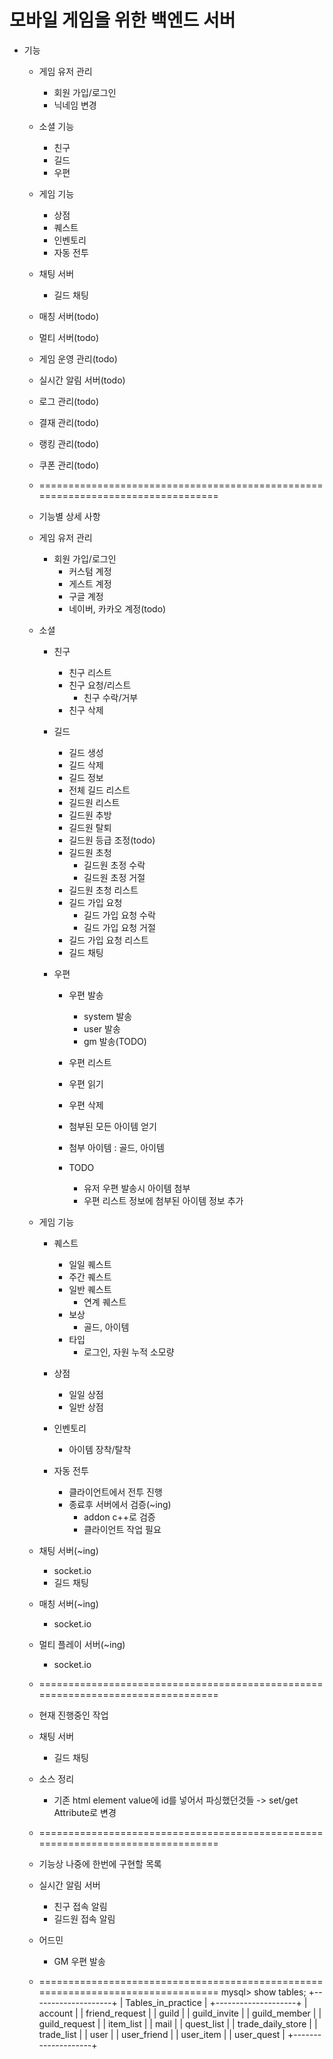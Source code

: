# 모바일 게임을 위한 백엔드 서버 

+ 기능
    + 게임 유저 관리
        + 회원 가입/로그인
        + 닉네임 변경

    + 소셜 기능
        + 친구
        + 길드
        + 우편

    + 게임 기능
        + 상점
        + 퀘스트
        + 인벤토리
        + 자동 전투

    + 채팅 서버
        + 길드 채팅

    + 매칭 서버(todo)
    + 멀티 서버(todo)

    + 게임 운영 관리(todo)
    + 실시간 알림 서버(todo)

    + 로그 관리(todo)
    + 결재 관리(todo)
    + 랭킹 관리(todo)
    + 쿠폰 관리(todo)

    + ================================================================================
    + 기능별 상세 사항

    + 게임 유저 관리
        + 회원 가입/로그인
            + 커스텀 계정
            + 게스트 계정
            + 구글 계정
            + 네이버, 카카오 계정(todo)

    + 소셜
        + 친구
            + 친구 리스트
            + 친구 요청/리스트
                + 친구 수락/거부
            + 친구 삭제

        + 길드
            + 길드 생성
            + 길드 삭제
            + 길드 정보
            + 전체 길드 리스트
            + 길드원 리스트
            + 길드원 추방
            + 길드원 탈퇴
            + 길드원 등급 조정(todo)
            + 길드원 초청
                + 길드원 초정 수락
                + 길드원 초정 거절
            + 길드원 초청 리스트
            + 길드 가입 요청
                + 길드 가입 요청 수락
                + 길드 가입 요청 거절
            + 길드 가입 요청 리스트
            + 길드 채팅

        + 우편
            + 우편 발송
                + system 발송
                + user 발송
                + gm 발송(TODO)

            + 우편 리스트
            + 우편 읽기
            + 우편 삭제
            + 첨부된 모든 아이템 얻기
            + 첨부 아이템 : 골드, 아이템
            + TODO
                + 유저 우편 발송시 아이템 첨부
                + 우편 리스트 정보에 첨부된 아이템 정보 추가

    + 게임 기능
        + 퀘스트
            + 일일 퀘스트
            + 주간 퀘스트
            + 일반 퀘스트
                + 연계 퀘스트
            + 보상
                + 골드, 아이템
            + 타입
                + 로그인, 자원 누적 소모량

        + 상점
            + 일일 상점
            + 일반 상점

        + 인벤토리
            + 아이템 장착/탈착

        + 자동 전투
            + 클라이언트에서 전투 진행
            + 종료후 서버에서 검증(~ing)
                + addon c++로 검증
                + 클라이언트 작업 필요

    + 채팅 서버(~ing)
        + socket.io
        + 길드 채팅
        
    + 매칭 서버(~ing)
        + socket.io

    + 멀티 플레이 서버(~ing)
        + socket.io
    + ================================================================================
    + 현재  진행중인 작업
    + 채팅 서버
        + 길드 채팅

    + 소스 정리 
        + 기존 html element value에 id를 넣어서 파싱했던것들 -> set/get Attribute로 변경

    + ================================================================================
    + 기능상 나중에 한번에 구현할 목록
    + 실시간 알림 서버
        + 친구 접속 알림
        + 길드원 접속 알림

    + 어드민
        + GM 우편 발송
    + ================================================================================
    mysql> show tables;
    +--------------------+
    | Tables_in_practice |
    +--------------------+
    | account            |
    | friend_request     |
    | guild              |
    | guild_invite       |
    | guild_member       |
    | guild_request      |
    | item_list          |
    | mail               |
    | quest_list         |
    | trade_daily_store  |
    | trade_list         |
    | user               |
    | user_friend        |
    | user_item          |
    | user_quest         |
    +--------------------+
